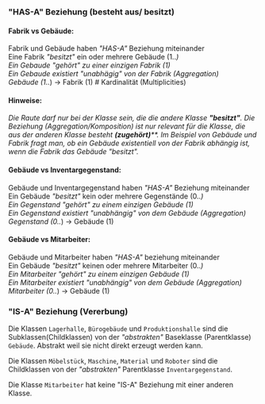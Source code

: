 ### "HAS-A" Beziehung (besteht aus/ besitzt)

#### Fabrik vs Gebäude:
Fabrik und Gebäude haben *"HAS-A"* Beziehung miteinander<br>
Eine Fabrik *"besitzt"* ein oder mehrere Gebäude (1..*) <br>
Ein Gebaude *"gehört"* zu einer einzigen Fabrik (1) <br>
Ein Gebaude existiert *"unabhägig"* von der Fabrik (Aggregation) <br>
Gebäude (1..*) -> Fabrik (1) # Kardinalität (Multiplicities)<br>

#### Hinweise:
<i>
Die Raute darf nur bei der Klasse sein, die die andere Klasse <b>"besitzt"</b>.
</i>

<i>
Die Beziehung (Aggregation/Komposition) ist nur relevant für die Klasse, die aus der anderen Klasse besteht <b>(zugehört)</b>**. Im Beispiel von Gebäude und Fabrik fragt man, ob ein Gebäude existentiell von der Fabrik abhängig ist, wenn die Fabrik das Gebäude "besitzt".
</i>

#### Gebäude vs Inventargegenstand:
Gebäude und Inventargegenstand haben *"HAS-A"* Beziehung miteinander<br>
Ein Gebäude *"besitzt"* kein oder mehrere Gegenstände (0..*)<br>
Ein Gegenstand *"gehört"* zu einem einzigen Gebäude (1)<br>
Ein Gegenstand existiert *"unabhängig"* von dem Gebäude (Aggregation)<br>
Gegenstand (0..*) -> Gebäude (1)<br>


#### Gebäude vs Mitarbeiter:
Gebäude und Mitarbeiter haben *"HAS-A"* beziehung miteinander<br>
Ein Gebäude *"besitzt"* keinen oder mehrere Mitarbeiter (0..*)<br>
Ein Mitarbeiter *"gehört"* zu einem einzigen Gebäude (1)<br>
Ein Mitarbeiter existiert *"unabhängig"* von dem Gebäude (Aggregation)<br>
Mitarbeiter (0..*) -> Gebäude (1)<br>

### "IS-A" Beziehung (Vererbung)

Die Klassen `Lagerhalle`, `Bürogebäude` und `Produktionshalle` sind die Subklassen(Childklassen) von der *"abstrakten"* Baseklasse (Parentklasse) `Gebäude`. Abstrakt weil sie nicht direkt erzeugt werden kann.

Die Klassen `Möbelstück`, `Maschine`, `Material` und `Roboter` sind die Childklassen von der *"abstrakten"* Parentklasse `Inventargegenstand`.

Die Klasse `Mitarbeiter` hat keine "IS-A" Beziehung mit einer anderen Klasse.